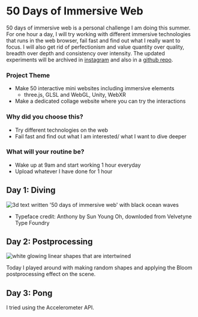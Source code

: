 # 50 Days of Immersive Web

50 days of immersive web is a personal challenge I am doing this summer. 
For one hour a day, I will try working with different immersive technologies that runs in the web browser, fail fast and find out what I really want to focus. 
I will also get rid of perfectionism and value quantity over quality, breadth over depth and consistency over intensity. 
The updated experiments will be archived in [instagram](https://www.instagram.com/jeeyoonhyun/) and also in a [github repo](https://github.com/jeeyoonhyun/ImmersiveWeb).

### Project Theme
- Make 50 interactive mini websites including immersive elements
    - three.js, GLSL and WebGL, Unity, WebXR
- Make a dedicated collage website where you can try the interactions
### Why did you choose this?
- Try different technologies on the web
- Fail fast and find out what I am interested/ what I want to dive deeper
### What will your routine be?
- Wake up at 9am and start working 1 hour everyday
- Upload whatever I have done for 1 hour

## Day 1: Diving
![3d text written '50 days of immersive web' with black ocean waves](./day1/day1.gif)
* Typeface credit: Anthony by Sun Young Oh, downloded from Velvetyne Type Foundry

## Day 2: Postprocessing
![white glowing linear shapes that are intertwined](./day2/day2.gif)

Today I played around with making random shapes and applying the Bloom postprocessing effect on the scene.

## Day 3: Pong

I tried using the Accelerometer API.

